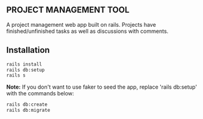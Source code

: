 ## PROJECT MANAGEMENT TOOL

A project management web app built on rails. Projects have finished/unfinished tasks as well as discussions with comments.

## Installation

```bash
rails install
rails db:setup
rails s
```
**Note:** If you don't want to use faker to seed the app, replace 'rails db:setup' with the commands below:

```bash
rails db:create
rails db:migrate
```
